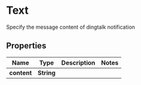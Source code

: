 

# Text

Specify the message content of dingtalk notification

## Properties

| Name | Type | Description | Notes |
|------------ | ------------- | ------------- | -------------|
|**content** | **String** |  |  |



